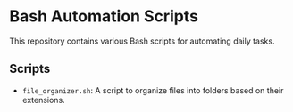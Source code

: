 # Bash Automation Scripts

This repository contains various Bash scripts for automating daily tasks.

## Scripts
- `file_organizer.sh`: A script to organize files into folders based on their extensions.
